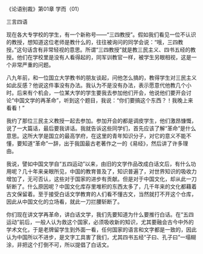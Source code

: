 《论语别裁》第01章 学而（01）

三言四语

现在各大专学校的学生，有一个新称号——“三四教授”。假如我们看见一位不认识的教授，想知道这位老师是教什么的，往往被询问的同学会说：“哦，三四教授。”这句话含有非常轻视的意思。所谓“三四教授”就是教三民主义、四书五经的教授。他们在学校里是没有人看得起的，同军训教官一样，被学生另眼相视，这是一个非常严重的问题。

八九年前，和一位国立大学教书的朋友谈起，问他怎么搞的，教得学生对三民主义如此反感？他说这件事没有办法。我认为不是没有办法，表示愿意代他教几个小时。后来有个机会，一位某大学的学生要我去参加他们开会，他说他们要开会讨论“中国文学的再革命”，听到这个题目，我说：“你们要搞这个东西？！我晚上来看看！”

我约了那位三民主义教授一起去参加。参加开会的都是调皮学生，他们激昂慷慨，说了一大篇话，最后要我讲话。我就告诉这些同学们，首先应该了解“革命”是什么意思。这所大学是国立的最高学府，在这里的青年知识分子，对它的意义不能不懂，要知道“革命”一辞，出于我国最古老著作之一的《易经》，然后讲了许多理由。

我说，譬如中国文学自“五四运动”以来，由旧的文学作品改成白话文后，有什么功用呢？几十年来亲眼所见，中国的教育普及了，知识普遍了，对世界知识的吸收力增加了，无可否认，这些对于国家的进步有贡献。但是对于中国文化，却从此一刀斩断了。什么原因呢？中国文化库存里堆积的东西太多了，几千年来的文化都藉着古文保留着。至于接受白话文学教育的人们看不懂古文，当然就打不开这个仓库，因此从中国文化的立场看，就此一刀拦腰斩断了。

你们现在讲文学再革命，讲白话文学，我们先要知道为什么要推行白话。在“五四运动”前后，一般人认为救这个国家，必须吸收新的知识，尤其要融会古今中外的学术文化，于是老牌留学生到外面一看，任何国家的语言和文字都是一致的，因此认为中国所以不进步，是文字工具害了我们，尤其四书五经“子曰、孔子曰”一塌糊涂，非把这个打倒不可，所以提倡了白话文。


